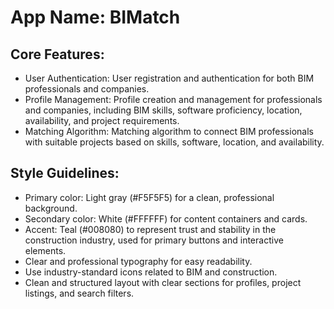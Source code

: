 # **App Name**: BIMatch

## Core Features:

- User Authentication: User registration and authentication for both BIM professionals and companies.
- Profile Management: Profile creation and management for professionals and companies, including BIM skills, software proficiency, location, availability, and project requirements.
- Matching Algorithm: Matching algorithm to connect BIM professionals with suitable projects based on skills, software, location, and availability.

## Style Guidelines:

- Primary color: Light gray (#F5F5F5) for a clean, professional background.
- Secondary color: White (#FFFFFF) for content containers and cards.
- Accent: Teal (#008080) to represent trust and stability in the construction industry, used for primary buttons and interactive elements.
- Clear and professional typography for easy readability.
- Use industry-standard icons related to BIM and construction.
- Clean and structured layout with clear sections for profiles, project listings, and search filters.